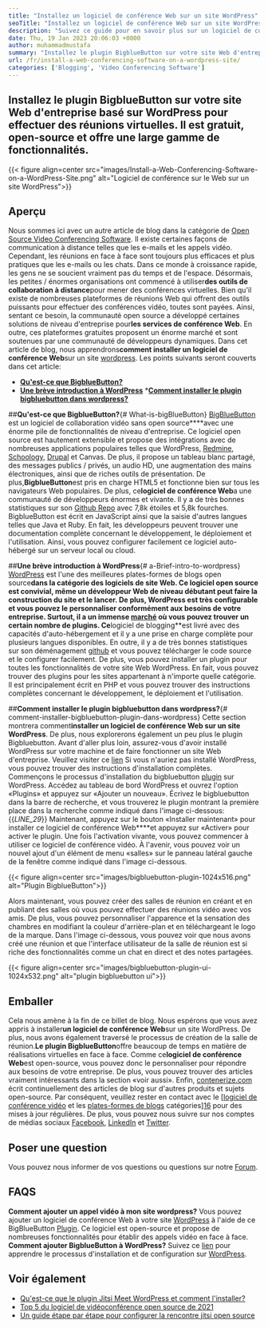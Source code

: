 ```yaml
---
title: "Installez un logiciel de conférence Web sur un site WordPress" 
seoTitle: "Installez un logiciel de conférence Web sur un site WordPress" 
description: "Suivez ce guide pour en savoir plus sur un logiciel de conférence Web open source BigblueButton. Explorons comment installer le plugin bigbluebutton sur WordPress." 
date: Thu, 19 Jan 2023 20:06:03 +0000
author: muhammadmustafa
summary: "Installez le plugin BigblueButton sur votre site Web d'entreprise basé sur WordPress pour effectuer des réunions virtuelles. Il est gratuit, open-source et offre une large gamme de fonctionnalités." 
url: /fr/install-a-web-conferencing-software-on-a-wordpress-site/
categories: ['Blogging', 'Video Conferencing Software']
---
```


## Installez le plugin BigblueButton sur votre site Web d'entreprise basé sur WordPress pour effectuer des réunions virtuelles. Il est gratuit, open-source et offre une large gamme de fonctionnalités.

{{< figure align=center src="images/Install-a-Web-Conferencing-Software-on-a-WordPress-Site.png" alt="Logiciel de conférence sur le Web sur un site WordPress">}}


## Aperçu
Nous sommes ici avec un autre article de blog dans la catégorie de [Open Source Video Conferencing Software][1]. Il existe certaines façons de communication à distance telles que les e-mails et les appels vidéo. Cependant, les réunions en face à face sont toujours plus efficaces et plus pratiques que les e-mails ou les chats. Dans ce monde à croissance rapide, les gens ne se soucient vraiment pas du temps et de l'espace. Désormais, les petites / énormes organisations ont commencé à utiliser**des outils de collaboration à distance**pour mener des conférences virtuelles. Bien qu'il existe de nombreuses plateformes de réunions Web qui offrent des outils puissants pour effectuer des conférences vidéo, toutes sont payées. Ainsi, sentant ce besoin, la communauté open source a développé certaines solutions de niveau d'entreprise pour**les services de conférence Web**. En outre, ces plateformes gratuites proposent un énorme marché et sont soutenues par une communauté de développeurs dynamiques. Dans cet article de blog, nous apprendrons**comment installer un logiciel de conférence Web**sur un site [wordpress][2].
Les points suivants seront couverts dans cet article:
  * [**Qu'est-ce que BigblueButton?**][3]
  * [**Une brève introduction à WordPress**][4]
  ***[Comment installer le plugin bigbluebutton dans wordpress?][5]**

##**Qu'est-ce que BigblueButton?**{# What-is-bigBlueButton}
[BigBlueButton][6] est un logiciel de collaboration vidéo sans open source****avec une énorme pile de fonctionnalités de niveau d'entreprise. Ce logiciel open source est hautement extensible et propose des intégrations avec de nombreuses applications populaires telles que WordPress, [Redmine][7], [Schoology][8], [Drupal][9] et Canvas. De plus, il propose un tableau blanc partagé, des messages publics / privés, un audio HD, une augmentation des mains électroniques, ainsi que de riches outils de présentation. De plus,**BigblueButton**est pris en charge HTML5 et fonctionne bien sur tous les navigateurs Web populaires.
De plus, ce**logiciel de conférence Web**a une communauté de développeurs énormes et vivante. Il y a de très bonnes statistiques sur son [Github Repo][10] avec 7,8k étoiles et 5,8k fourches. BigblueButton est écrit en JavaScript ainsi que la saisie d'autres langues telles que Java et Ruby. En fait, les développeurs peuvent trouver une documentation complète concernant le développement, le déploiement et l'utilisation. Ainsi, vous pouvez configurer facilement ce logiciel auto-hébergé sur un serveur local ou cloud.

##**Une brève introduction à WordPress**{# a-Brief-intro-to-wordpress}
[WordPress][2] est l'une des meilleures plates-formes de blogs open source**dans la catégorie des logiciels de site Web. Ce logiciel open source est convivial, même un développeur Web de niveau débutant peut faire la construction du site et le lancer. De plus, WordPress est très configurable et vous pouvez le personnaliser conformément aux besoins de votre entreprise. Surtout, il a un immense [marché][11] où vous pouvez trouver un certain nombre de plugins.
Ce**logiciel de blogging**est livré avec des capacités d'auto-hébergement et il y a une prise en charge complète pour plusieurs langues disponibles. En outre, il y a de très bonnes statistiques sur son déménagement [github][12] et vous pouvez télécharger le code source et le configurer facilement. De plus, vous pouvez installer un plugin pour toutes les fonctionnalités de votre site Web WordPress. En fait, vous pouvez trouver des plugins pour les sites appartenant à n'importe quelle catégorie. Il est principalement écrit en PHP et vous pouvez trouver des instructions complètes concernant le développement, le déploiement et l'utilisation.

##**Comment installer le plugin bigbluebutton dans wordpress?**{# comment-installer-bigbluebutton-plugin-dans-wordpress}
Cette section montrera comment**installer un logiciel de conférence Web sur un site WordPress**. De plus, nous explorerons également un peu plus le plugin Bigbluebutton. Avant d'aller plus loin, assurez-vous d'avoir installé WordPress sur votre machine et de faire fonctionner un site Web d'entreprise.
Veuillez visiter ce [lien][2] Si vous n'auriez pas installé WordPress, vous pouvez trouver des instructions d'installation complètes.
Commençons le processus d'installation du bigbluebutton [plugin][13] sur WordPress.
Accédez au tableau de bord WordPress et ouvrez l'option «Plugins» et appuyez sur «Ajouter un nouveau». Écrivez le bigbluebutton dans la barre de recherche, et vous trouverez le plugin montrant la première place dans la recherche comme indiqué dans l'image ci-dessous:
{{_LINE_29_}}
Maintenant, appuyez sur le bouton «Installer maintenant» pour installer ce logiciel de conférence Web****et appuyez sur «Activer» pour activer le plugin. Une fois l'activation vivante, vous pouvez commencer à utiliser ce logiciel de conférence vidéo. À l'avenir, vous pouvez voir un nouvel ajout d'un élément de menu «salles» sur le panneau latéral gauche de la fenêtre comme indiqué dans l'image ci-dessous.

{{< figure align=center src="images/bigbluebutton-plugin-1024x516.png" alt="Plugin BigblueButton">}}

Alors maintenant, vous pouvez créer des salles de réunion en créant et en publiant des salles où vous pouvez effectuer des réunions vidéo avec vos amis. De plus, vous pouvez personnaliser l'apparence et la sensation des chambres en modifiant la couleur d'arrière-plan et en téléchargeant le logo de la marque. Dans l'image ci-dessous, vous pouvez voir que nous avons créé une réunion et que l'interface utilisateur de la salle de réunion est si riche des fonctionnalités comme un chat en direct et des notes partagées.

{{< figure align=center src="images/bigbluebutton-plugin-ui-1024x532.png" alt="plugin bigbluebutton ui">}}


## Emballer
Cela nous amène à la fin de ce billet de blog. Nous espérons que vous avez appris à installer**un logiciel de conférence Web**sur un site WordPress. De plus, nous avons également traversé le processus de création de la salle de réunion.**Le plugin BigblueButton**offre beaucoup de temps en matière de réalisations virtuelles en face à face. Comme ce**logiciel de conférence Web**est open-source, vous pouvez donc le personnaliser pour répondre aux besoins de votre entreprise. De plus, vous pouvez trouver des articles vraiment intéressants dans la section «voir aussi».
Enfin, [contenerize.com][14] écrit continuellement des articles de blog sur d'autres produits et sujets open-source. Par conséquent, veuillez rester en contact avec le [[logiciel de conférence vidéo][1] et les [plates-formes de blogs][15] catégories][16] pour des mises à jour régulières. De plus, vous pouvez nous suivre sur nos comptes de médias sociaux [Facebook][17], [LinkedIn][18] et [Twitter][19].

## Poser une question
Vous pouvez nous informer de vos questions ou questions sur notre [Forum][20].

## FAQS
**Comment ajouter un appel vidéo à mon site wordpress?**
Vous pouvez ajouter un logiciel de conférence Web à votre site [WordPress][2] à l'aide de ce BigBlueButton [Plugin][13]. Ce logiciel est open-source et propose de nombreuses fonctionnalités pour établir des appels vidéo en face à face.
**Comment ajouter BigblueButton à WordPress?**
Suivez ce [lien][5] pour apprendre le processus d'installation et de configuration sur [WordPress][2].

## Voir également
  * [Qu'est-ce que le plugin Jitsi Meet WordPress et comment l'installer?][21]
  * [Top 5 du logiciel de vidéoconférence open source de 2021][22]
  * [Un guide étape par étape pour configurer la rencontre jitsi open source][23]

  
[1]: https://products.containerize.com/video-conferencing/
[2]: https://products.containerize.com/blogging/wordpress/
[3]: #What-is-BigBlueButton
[4]: #A-brief-intro-to-WordPress
[5]: #How-to-install-BigBlueButton-plugin-in-WordPress
[6]: https://products.containerize.com/video-conferencing/bigbluebutton/
[7]: https://products.containerize.com/project-management/redmine/
[8]: https://app.schoology.com/login
[9]: https://products.containerize.com/content-management/drupal/
[10]: https://github.com/bigbluebutton/bigbluebutton
[11]: https://wordpress.org/plugins/
[12]: https://github.com/WordPress/WordPress
[13]: https://wordpress.org/plugins/video-conferencing-with-bbb/
[14]: https://www.containerize.com/
[15]: https://products.containerize.com/blogging/
[16]: https://products.containerize.com/social-network-platforms/
[17]: https://web.facebook.com/containerize
[18]: https://www.linkedin.com/company/containerize/
[19]: https://twitter.com/containerize_co
[20]: https://forum.containerize.com/
[21]: https://blog.containerize.com/blogging/what-is-jitsi-meet-wordpress-plugin-and-how-to-install-it/
[22]: https://blog.containerize.com/video-conferencing-software/top-5-open-source-video-conferencing-software-of-2021/
[23]: https://blog.containerize.com/video-conferencing-software/how-to-set-up-open-source-jitsi-meet/
